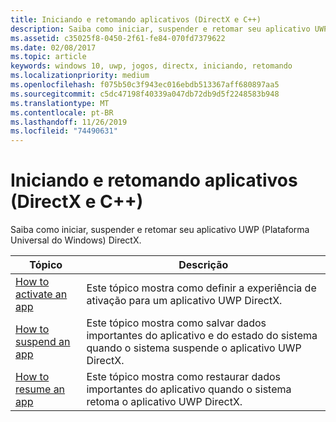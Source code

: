 ```yaml
---
title: Iniciando e retomando aplicativos (DirectX e C++)
description: Saiba como iniciar, suspender e retomar seu aplicativo UWP (Plataforma Universal do Windows) DirectX.
ms.assetid: c35025f8-0450-2f61-fe84-070fd7379622
ms.date: 02/08/2017
ms.topic: article
keywords: windows 10, uwp, jogos, directx, iniciando, retomando
ms.localizationpriority: medium
ms.openlocfilehash: f075b50c3f943ec016ebdb513367aff680897aa5
ms.sourcegitcommit: c5dc47198f40339a047db72db9d5f2248583b948
ms.translationtype: MT
ms.contentlocale: pt-BR
ms.lasthandoff: 11/26/2019
ms.locfileid: "74490631"
---
```

# <a name="launching-and-resuming-apps-directx-and-c"></a>Iniciando e retomando aplicativos (DirectX e C++)

Saiba como iniciar, suspender e retomar seu aplicativo UWP (Plataforma Universal do Windows) DirectX.

|Tópico|Descrição|
|-|-|
|[How to activate an app](how-to-activate-an-app-directx-and-cpp.md)|Este tópico mostra como definir a experiência de ativação para um aplicativo UWP DirectX.|
|[How to suspend an app](how-to-suspend-an-app-directx-and-cpp.md)|Este tópico mostra como salvar dados importantes do aplicativo e do estado do sistema quando o sistema suspende o aplicativo UWP DirectX.|
|[How to resume an app](how-to-resume-an-app-directx-and-cpp.md)|Este tópico mostra como restaurar dados importantes do aplicativo quando o sistema retoma o aplicativo UWP DirectX.|